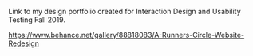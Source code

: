 Link to my design portfolio created for Interaction Design and Usability Testing Fall 2019.

https://www.behance.net/gallery/88818083/A-Runners-Circle-Website-Redesign
